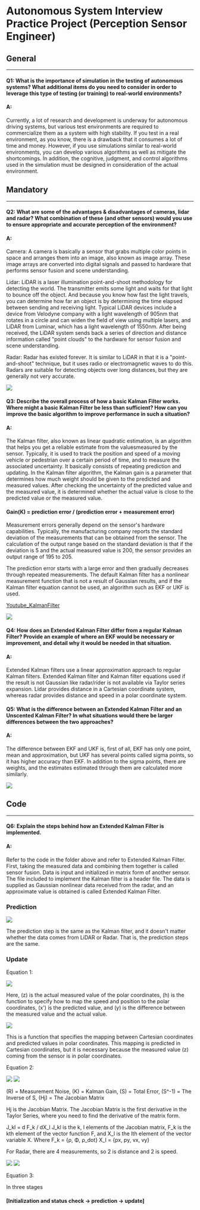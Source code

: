 # Autonomous System Interview Practice Project (Perception Sensor Engineer)

## General

---
#### Q1: What is the importance of simulation in the testing of autonomous systems? What additional items do you need to consider in order to leverage this type of testing (or training) to real-world environments?

#### A:
Currently, a lot of research and development is underway for autonomous driving systems, but various test environments are required to commercialize them as a system with high stability. If you test in a real environment, as you know, there is a drawback that it consumes a lot of time and money. However, if you use simulations similar to real-world environments, you can develop various algorithms as well as mitigate the shortcomings. In addition, the cognitive, judgment, and control algorithms used in the simulation must be designed in consideration of the actual environment.

## Mandatory

---
#### Q2: What are some of the advantages & disadvantages of cameras, lidar and radar? What combination of these (and other sensors) would you use to ensure appropriate and accurate perception of the environment?

#### A:
Camera: A camera is basically a sensor that grabs multiple color points in space and arranges them into an image, also known as image array. These image arrays are converted into digital signals and passed to hardware that performs sensor fusion and scene understanding.

Lidar: LiDAR is a laser illumination point-and-shoot methodology for detecting the world. The transmitter emits some light and waits for that light to bounce off the object. And because you know how fast the light travels, you can determine how far an object is by determining the time elapsed between sending and receiving light. Typical LiDAR devices include a device from Velodyne company with a light wavelength of 905nm that rotates in a circle and can widen the field of view using multiple lasers, and LiDAR from Luminar, which has a light wavelength of 1550nm. After being received, the LiDAR system sends back a series of direction and distance information called "point clouds" to the hardware for sensor fusion and scene understanding.

Radar: Radar has existed forever. It is similar to LiDAR in that it is a "point-and-shoot" technique, but it uses radio or electromagnetic waves to do this. Radars are suitable for detecting objects over long distances, but they are generally not very accurate.

<img src = "./imgs/ADAS.JPG"/>

#### Q3: Describe the overall process of how a basic Kalman Filter works. Where might a basic Kalman Filter be less than sufficient? How can you improve the basic algorithm to improve performance in such a situation?

#### A:
The Kalman filter, also known as linear quadratic estimation, is an algorithm that helps you get a reliable estimate from the values ​​measured by the sensor. Typically, it is used to track the position and speed of a moving vehicle or pedestrian over a certain period of time, and to measure the associated uncertainty. It basically consists of repeating prediction and updating.
In the Kalman filter algorithm, the Kalman gain is a parameter that determines how much weight should be given to the predicted and measured values. After checking the uncertainty of the predicted value and the measured value, it is determined whether the actual value is close to the predicted value or the measured value.

#### Gain(K) = prediction error / (prediction error + measurement error)

Measurement errors generally depend on the sensor's hardware capabilities. Typically, the manufacturing company reports the standard deviation of the measurements that can be obtained from the sensor. The calculation of the output range based on the standard deviation is that if the deviation is 5 and the actual measured value is 200, the sensor provides an output range of 195 to 205.

The prediction error starts with a large error and then gradually decreases through repeated measurements. The default Kalman filter has a nonlinear measurement function that is not a result of Gaussian results, and if the Kalman filter equation cannot be used, an algorithm such as EKF or UKF is used. 

[Youtube_KalmanFilter](https://www.youtube.com/watch?v=Fuy73n6_bBc)

<img src = "./imgs/KF.JPG"/>

#### Q4: How does an Extended Kalman Filter differ from a regular Kalman Filter? Provide an example of where an EKF would be necessary or improvement, and detail why it would be needed in that situation.

#### A:
Extended Kalman filters use a linear approximation approach to regular Kalman filters. Extended Kalman filter and Kalman filter equations used if the result is not Gaussian like radar/rider is not available via Taylor series expansion. Lidar provides distance in a Cartesian coordinate system, whereas radar provides distance and speed in a polar coordinate system.

#### Q5: What is the difference between an Extended Kalman Filter and an Unscented Kalman Filter? In what situations would there be larger differences between the two approaches?

#### A:
The difference between EKF and UKF is, first of all, EKF has only one point, mean and approximation, but UKF has several points called sigma points, so it has higher accuracy than EKF. In addition to the sigma points, there are weights, and the estimates estimated through them are calculated more similarly.

<img src = "./imgs/UKF.JPG"/>

## Code

___
#### Q6: Explain the steps behind how an Extended Kalman Filter is implemented.

#### A:
Refer to the code in the folder above and refer to Extended Kalman Filter.
First, taking the measured data and combining them together is called sensor fusion.
Data is input and initialized in matrix form of another sensor. The file included to implement the Kalman filter is a header file.
The data is supplied as Gaussian nonlinear data received from the radar, and an approximate value is obtained is called Extended Kalman Filter.

### Prediction

<img src = "./imgs/prediction.JPG"/>

The prediction step is the same as the Kalman filter, and it doesn't matter whether the data comes from LiDAR or Radar. That is, the prediction steps are the same.

### Update

Equation 1:

<img src = "./imgs/update.JPG"/>

Here, (z) is the actual measured value of the polar coordinates, (h) is the function to specify how to map the speed and position to the polar coordinates, (x') is the predicted value, and (y) is the difference between the measured value and the actual value.

<img src = "./imgs/Hmatirx.JPG"/>

This is a function that specifies the mapping between Cartesian coordinates and predicted values in polar coordinates. This mapping is predicted in Cartesian coordinates, but it is necessary because the measured value (z) coming from the sensor is in polar coordinates.


Equation 2:

<img src = "./imgs/equation2.JPG"/>

<img src = "./imgs/equation22.JPG"/>

(R) = Measurement Noise, (K) = Kalman Gain, (S) = Total Error, (S^-1) = The Inverse of S, (Hj) = The Jacobian Matrix


Hj is the Jacobian Matrix. The Jacobian Matrix is the first derivative in the Taylor Series, where you need to find the derivative of the matrix form.

J_kl = d F_k / dX_l J_kl is the k, l elements of the Jacobian matrix, F_k is the kth element of the vector function F, and X_l is the lth element of the vector variable X. Where F_k = {ρ, Φ, ρ_dot} X_l = {px, py, vx, vy}

For Radar, there are 4 measurements, so 2 is distance and 2 is speed.

<img src = "./imgs/jacobian.JPG"/>

<img src = "./imgs/jacobian_after_derivatives.JPG"/>

Equation 3:

In three stages
#### [Initialization and status check -> prediction -> update]
